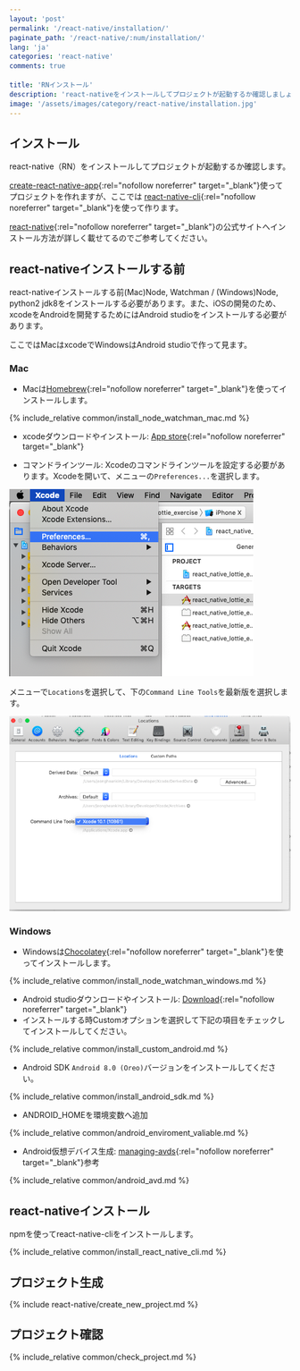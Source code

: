 ```yaml
---
layout: 'post'
permalink: '/react-native/installation/'
paginate_path: '/react-native/:num/installation/'
lang: 'ja'
categories: 'react-native'
comments: true

title: 'RNインストール'
description: 'react-nativeをインストールしてプロジェクトが起動するか確認しましょう。'
image: '/assets/images/category/react-native/installation.jpg'
---
```



## インストール
react-native（RN）をインストールしてプロジェクトが起動するか確認します。

[create-react-native-app](https://github.com/react-community/create-react-native-app){:rel="nofollow noreferrer" target="_blank"}使ってプロジェクトを作れますが、ここでは [react-native-cli](https://github.com/facebook/react-native#readme){:rel="nofollow noreferrer" target="_blank"}を使って作ります。

[react-native](https://facebook.github.io/react-native/docs/getting-started){:rel="nofollow noreferrer" target="_blank"}の公式サイトへインストール方法が詳しく載せてるのでご参考してください。

## react-nativeインストールする前
react-nativeインストールする前(Mac)Node, Watchman / (Windows)Node, python2 jdk8をインストールする必要があります。また、iOSの開発のため、xcodeをAndroidを開発するためにはAndroid studioをインストールする必要があります。

ここではMacはxcodeでWindowsはAndroid studioで作って見ます。

### Mac
- Macは[Homebrew](https://brew.sh/){:rel="nofollow noreferrer" target="_blank"}を使ってインストールします。

{% include_relative common/install_node_watchman_mac.md %}

- xcodeダウンロードやインストール: [App store](https://itunes.apple.com/us/app/xcode/id497799835?mt=12){:rel="nofollow noreferrer" target="_blank"}

- コマンドラインツール: Xcodeのコマンドラインツールを設定する必要があります。Xcodeを開いて、メニューの```Preferences...```を選択します。

![react native インストール - xcode](/assets/images/category/react-native/installation/react_native_xcode_preferences.png)

メニューで```Locations```を選択して、下の```Command Line Tools```を最新版を選択します。

![react native インストール - xcode](/assets/images/category/react-native/installation/react_native_xcode_preferences_configure_command_line_tools.png)


### Windows
- Windowsは[Chocolatey](https://chocolatey.org/){:rel="nofollow noreferrer" target="_blank"}を使ってインストールします。

{% include_relative common/install_node_watchman_windows.md %}

- Android studioダウンロードやインストール: [Download](https://developer.android.com/studio/){:rel="nofollow noreferrer" target="_blank"}
- インストールする時Customオプションを選択して下記の項目をチェックしてインストールしてください。

{% include_relative common/install_custom_android.md %}

- Android SDK ```Android 8.0 (Oreo)```バージョンをインストールしてください。

{% include_relative common/install_android_sdk.md %}

- ANDROID_HOMEを環境変数へ追加

{% include_relative common/android_enviroment_valiable.md %}

- Android仮想デバイス生成: [managing-avds](https://developer.android.com/studio/run/managing-avds){:rel="nofollow noreferrer" target="_blank"}参考

{% include_relative common/android_avd.md %}

## react-nativeインストール
npmを使ってreact-native-cliをインストールします。

{% include_relative common/install_react_native_cli.md %}

## プロジェクト生成

{% include react-native/create_new_project.md %}

## プロジェクト確認

{% include_relative common/check_project.md %}
